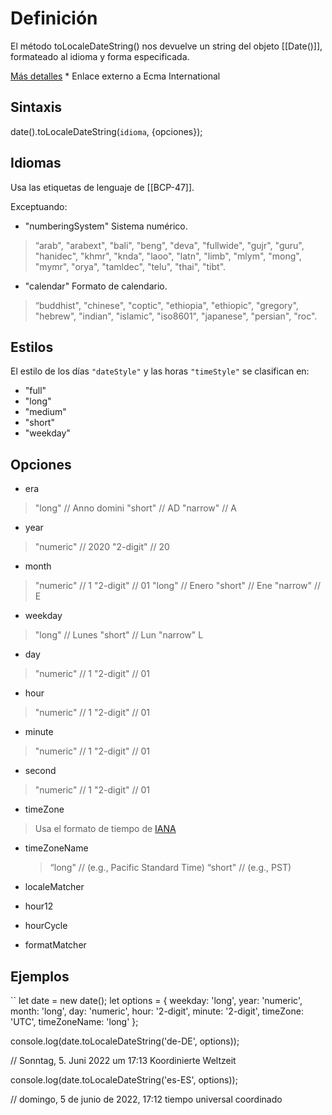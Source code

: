 # Definición

El método toLocaleDateString() nos devuelve un string del objeto [[Date()]], formateado al idioma y forma especificada.

[Más detalles](https://tc39.es/ecma262/multipage/numbers-and-dates.html#sec-date.prototype.tolocaledatestring) * Enlace externo a Ecma International

## Sintaxis

date().toLocaleDateString(`idioma`, {opciones});

## Idiomas

Usa las etiquetas de lenguaje de  [[BCP-47]].

Exceptuando:

* "numberingSystem" Sistema numérico.

 > “arab", "arabext", "bali", "beng", "deva", "fullwide", "gujr", "guru", "hanidec", "khmr", "knda", "laoo", "latn", "limb", "mlym", "mong", "mymr", "orya", "tamldec", "telu", "thai", "tibt".

* "calendar" Formato de calendario.

> “buddhist", "chinese", "coptic", "ethiopia", "ethiopic", "gregory", "hebrew", "indian", "islamic", "iso8601", "japanese", "persian", "roc".

## Estilos

El estilo de los días `"dateStyle"` y las horas  `"timeStyle"` se clasifican en:

* "full"
* "long"
* "medium"
* "short"
* "weekday"

## Opciones

* era

> "long" // Anno domini
> "short" // AD
> "narrow" // A

* year

> "numeric" // 2020
> "2-digit" // 20

* month

> "numeric" // 1
> "2-digit" // 01
> "long" // Enero
> "short" // Ene
> "narrow" // E

* weekday

> "long" // Lunes
> "short" // Lun
> "narrow" L

* day

> "numeric" // 1
> "2-digit" // 01

* hour

> "numeric" // 1
> "2-digit" // 01

* minute

> "numeric" // 1
> "2-digit" // 01

* second

> "numeric" // 1
> "2-digit" // 01

* timeZone

 > Usa el formato de tiempo de [IANA](https://www.iana.org/time-zones)

* timeZoneName

  >  “long" // (e.g., Pacific Standard Time)
  >  “short" // (e.g., PST)

* localeMatcher
* hour12
* hourCycle
* formatMatcher

## Ejemplos

``
let date = new date();
let options =
{
    weekday: 'long',
    year: 'numeric',
    month: 'long',
    day: 'numeric',
    hour: '2-digit',
    minute: '2-digit',
    timeZone: 'UTC',
    timeZoneName: 'long'
};

console.log(date.toLocaleDateString('de-DE', options));

// Sonntag, 5. Juni 2022 um 17:13 Koordinierte Weltzeit

console.log(date.toLocaleDateString('es-ES', options));

//  domingo, 5 de junio de 2022, 17:12 tiempo universal coordinado
